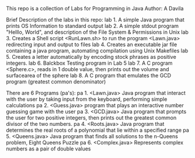This repo is a collection of Labs for Programming in Java 
Author: A Davila

Brief Description of the labs in this repo:
  lab 1. A simple Java program that prints OS Information to standard output
  lab 2. A simple stdout program "Helllo, World", and description of the File System & Permissions in Unix
  lab 3. Creates a Shell script <RunLawn.sh> to run the program <Lawn.java> redirecting input and output to files
  lab 4. Creates an executable jar file containing a java program, automating compilation using Unix Makefiles
  lab 5. Creates a letter automatically by encoding stock phrases as positive integers.
  lab 6. Balckbox Testing program in Lab 5
  lab 7. A C program <Sphere.c>, reads in 1 double value, then prints out the volume and surfacearea of the sphere
  lab 8. A C program that emulates the GCD program (greatest common denominator)
  
  
There are 6 Programs (pa's):
  pa 1. <Lawn.java> Java program that interact with the user by taking input from the keyboard, performing simple calculations
  pa 2. <Guess.java> program that plays an interactive number guessing game with the user
  pa 3. <GCD.java> Java program that prompts the user for two positive integers, then prints out the greatest common divisor of the two numbers. 
  pa 4. <Roots.java> Java program that determines the real roots of a polynomial that lie within a specified range
  pa 5. <Queens.java> Java program that finds all solutions to the n-Queens problem, Eight Queens Puzzle
  pa 6. <Complex.java> Represents complex numbers as a pair of double values

 
